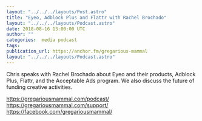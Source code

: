 ```yaml
---
layout: "../../../layouts/Post.astro"
title: "Eyeo, Adblock Plus and Flattr with Rachel Brochado"
layout: "../../../layouts/Podcast.astro"
date: 2018-08-16 13:00:00 UTC
author: ""
categories:  media podcast
tags:
publication_url: https://anchor.fm/gregarious-mammal
layout: "../../../layouts/Podcast.astro"
---
```

Chris speaks with Rachel Brochado about Eyeo and their products, Adblock Plus, Flattr, and the Acceptable Ads program. We also discuss the future of funding creative activities.

https://gregariousmammal.com/podcast/
https://gregariousmammal.com/support/
https://facebook.com/gregariousmammal/
